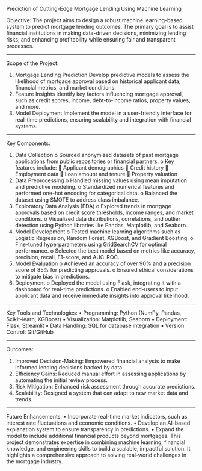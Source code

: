 Prediction of Cutting-Edge Mortgage Lending Using Machine Learning

Objective:
The project aims to design a robust machine learning-based system to predict mortgage lending outcomes. The primary goal is to assist financial institutions in making data-driven decisions, minimizing lending risks, and enhancing profitability while ensuring fair and transparent processes.
________________________________________
Scope of the Project:
1.	Mortgage Lending Prediction
Develop predictive models to assess the likelihood of mortgage approval based on historical applicant data, financial metrics, and market conditions.
2.	Feature Insights
Identify key factors influencing mortgage approval, such as credit scores, income, debt-to-income ratios, property values, and more.
3.	Model Deployment
Implement the model in a user-friendly interface for real-time predictions, ensuring scalability and integration with financial systems.
________________________________________
Key Components:
1.	Data Collection
o	Sourced anonymized datasets of past mortgage applications from public repositories or financial partners.
o	Key features include:
	Applicant demographics
	Credit history
	Employment data
	Loan amount and tenure
	Property valuation
2.	Data Preprocessing
o	Handled missing values using mean imputation and predictive modeling.
o	Standardized numerical features and performed one-hot encoding for categorical data.
o	Balanced the dataset using SMOTE to address class imbalance.
3.	Exploratory Data Analysis (EDA)
o	Explored trends in mortgage approvals based on credit score thresholds, income ranges, and market conditions.
o	Visualized data distributions, correlations, and outlier detection using Python libraries like Pandas, Matplotlib, and Seaborn.
4.	Model Development
o	Tested machine learning algorithms such as Logistic Regression, Random Forest, XGBoost, and Gradient Boosting.
o	Fine-tuned hyperparameters using GridSearchCV for optimal performance.
o	Selected the best model based on metrics like accuracy, precision, recall, F1-score, and AUC-ROC.
5.	Model Evaluation
o	Achieved an accuracy of over 90% and a precision score of 85% for predicting approvals.
o	Ensured ethical considerations to mitigate bias in predictions.
6.	Deployment
o	Deployed the model using Flask, integrating it with a dashboard for real-time predictions.
o	Enabled end-users to input applicant data and receive immediate insights into approval likelihood.
________________________________________
Key Tools and Technologies:
•	Programming: Python (NumPy, Pandas, Scikit-learn, XGBoost)
•	Visualization: Matplotlib, Seaborn
•	Deployment: Flask, Streamlit
•	Data Handling: SQL for database integration
•	Version Control: Git/GitHub
________________________________________
Outcomes:
1.	Improved Decision-Making: Empowered financial analysts to make informed lending decisions backed by data.
2.	Efficiency Gains: Reduced manual effort in assessing applications by automating the initial review process.
3.	Risk Mitigation: Enhanced risk assessment through accurate predictions.
4.	Scalability: Designed a system that can adapt to new market data and trends.
________________________________________
Future Enhancements:
•	Incorporate real-time market indicators, such as interest rate fluctuations and economic conditions.
•	Develop an AI-based explanation system to ensure transparency in predictions.
•	Expand the model to include additional financial products beyond mortgages.
This project demonstrates expertise in combining machine learning, financial knowledge, and engineering skills to build a scalable, impactful solution. It highlights a comprehensive approach to solving real-world challenges in the mortgage industry.


